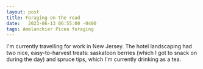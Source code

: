 ```yaml
---
layout: post
title: Foraging on the road
date:   2023-06-13 06:55:00 -0400
tags: Amelanchier Picea foraging
---
```

I'm currently travelling for work in New Jersey.  The hotel landscaping had two nice, easy-to-harvest treats: saskatoon berries (which I got to snack on during the day) and spruce tips, which I'm currently drinking as a tea.
